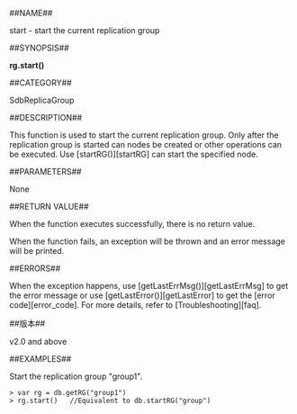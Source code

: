 ##NAME##

start - start the current replication group

##SYNOPSIS##

**rg.start()**

##CATEGORY##

SdbReplicaGroup

##DESCRIPTION##

This function is used to start the current replication group. Only after the replication group is started can nodes be created or other operations can be executed. Use [startRG()][startRG] can start the specified node.

##PARAMETERS##

None

##RETURN VALUE##

When the function executes successfully, there is no return value.

When the function fails, an exception will be thrown and an error message will be printed.

##ERRORS##

When the exception happens, use [getLastErrMsg()][getLastErrMsg] to get the error message or use [getLastError()][getLastError] to get the [error code][error_code]. For more details, refer to [Troubleshooting][faq].

##版本##

v2.0 and above

##EXAMPLES##

Start the replication group "group1".

```lang-javascript
> var rg = db.getRG("group1")
> rg.start()   //Equivalent to db.startRG("group")
```

[^_^]:
    Links
[getLastErrMsg]:manual/Manual/Sequoiadb_Command/Global/getLastErrMsg.md
[getLastError]:manual/Manual/Sequoiadb_Command/Global/getLastError.md
[faq]:manual/FAQ/faq_sdb.md
[error_code]:manual/Manual/Sequoiadb_error_code.md
[startRG]:manual/Manual/Sequoiadb_Command/Sdb/startRG.md